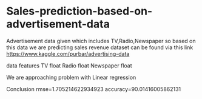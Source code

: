 # Sales-prediction-based-on-advertisement-data
Advertisement data given which includes TV,Radio,Newspaper so based on this data we are predicting sales revenue
dataset can be found via this link https://www.kaggle.com/purbar/advertising-data

data features
TV          float
Radio       float
Newspaper   float
 
We are approaching problem with Linear regression

Conclusion
rmse=1.705214622934923
accuracy=90.01416005862131


